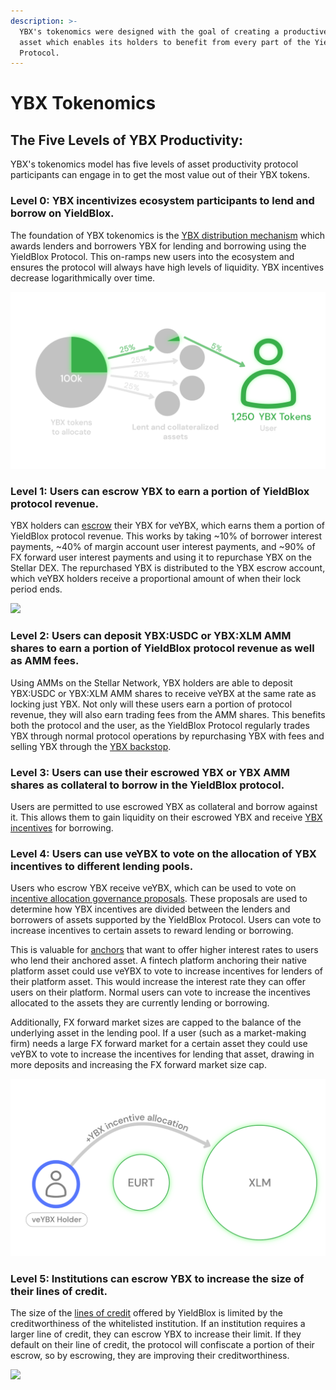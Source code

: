 ```yaml
---
description: >-
  YBX's tokenomics were designed with the goal of creating a productive platform
  asset which enables its holders to benefit from every part of the YieldBlox
  Protocol.
---
```


# YBX Tokenomics

## The Five Levels of YBX Productivity:

YBX's tokenomics model has five levels of asset productivity protocol participants can engage in to get the most value out of their YBX tokens.

### Level 0: YBX incentivizes ecosystem participants to lend and borrow on YieldBlox.

The foundation of YBX tokenomics is the [YBX distribution mechanism](./#how-do-i-get-ybx-tokens) which awards lenders and borrowers YBX for lending and borrowing using the YieldBlox Protocol. This on-ramps new users into the ecosystem and ensures the protocol will always have high levels of liquidity. YBX incentives decrease logarithmically over time.

![](<../../.gitbook/assets/issuance example@3x.png>)

### Level 1: Users can escrow YBX to earn a portion of YieldBlox protocol revenue.

YBX holders can [escrow](../escrowing.md) their YBX for veYBX, which earns them a portion of YieldBlox protocol revenue. This works by taking \~10% of borrower interest payments, \~40% of margin account user interest payments, and \~90% of FX forward user interest payments and using it to repurchase YBX on the Stellar DEX. The repurchased YBX is distributed to the YBX escrow account, which veYBX holders receive a proportional amount of when their lock period ends.

![](https://lh4.googleusercontent.com/B7dihereU-pc6\_BK4AdUiwcw7JqjGL4cXC3KoPwdXGF5t3qmfEL0gGmt6aVmdD0Az\_063N4FN5Y2SPl1Xu5HBxY4yyjMUZ0qJmF4f73SCqEf0-v-kVmVzKuT4j1g\_MhltuuJFcvgPa8)

### Level 2: Users can deposit YBX:USDC or YBX:XLM AMM shares to earn a portion of YieldBlox protocol revenue as well as AMM fees.

Using AMMs on the Stellar Network, YBX holders are able to deposit YBX:USDC or YBX:XLM AMM shares to receive veYBX at the same rate as locking just YBX. Not only will these users earn a portion of protocol revenue, they will also earn trading fees from the AMM shares. This benefits both the protocol and the user, as the YieldBlox Protocol regularly trades YBX through normal protocol operations by repurchasing YBX with fees and selling YBX through the [YBX backstop](../../technical-docs/protocol/#ybx-backstop).

### Level 3: Users can use their escrowed YBX or YBX AMM shares as collateral to borrow in the YieldBlox protocol.

Users are permitted to use escrowed YBX as collateral and borrow against it. This allows them to gain liquidity on their escrowed YBX and receive [YBX incentives](./#how-are-ybx-tokens-distributed) for borrowing.

### Level 4: Users can use veYBX to vote on the allocation of YBX incentives to different lending pools.

Users who escrow YBX receive veYBX, which can be used to vote on [incentive allocation governance proposals](../governance.md#ybx-incentive-allocations). These proposals are used to determine how YBX incentives are divided between the lenders and borrowers of assets supported by the YieldBlox Protocol. Users can vote to increase incentives to certain assets to reward lending or borrowing.&#x20;

This is valuable for [anchors](../why-stellar.md#what-are-anchors) that want to offer higher interest rates to users who lend their anchored asset. A fintech platform anchoring their native platform asset could use veYBX to vote to increase incentives for lenders of their platform asset. This would increase the interest rate they can offer users on their platform. Normal users can vote to increase the incentives allocated to the assets they are currently lending or borrowing.

Additionally, FX forward market sizes are capped to the balance of the underlying asset in the lending pool. If a user (such as a market-making firm) needs a large FX forward market for a certain asset they could use veYBX to vote to increase the incentives for lending that asset, drawing in more deposits and increasing the FX forward market size cap.

![](<../../.gitbook/assets/ybx usefull@3x.png>)

### Level 5: Institutions can escrow YBX to increase the size of their lines of credit.

The size of the [lines of credit](broken-reference/) offered by YieldBlox is limited by the creditworthiness of the whitelisted institution. If an institution requires a larger line of credit, they can escrow YBX to increase their limit. If they default on their line of credit, the protocol will confiscate a portion of their escrow, so by escrowing, they are improving their creditworthiness.

![](https://lh6.googleusercontent.com/iyEwL84K51m2vF4tS77wRIGJlL4rf8CylNwBYWuBJIYBh17zVA1hGfpbOZTFSX2Gp1emRT2gMraj3oOwAqQl4WAO5oZXXk1bCCQZzkU62VkYsdY2UiesJxOgx18eMW1YxNDZD0FOtYc)
